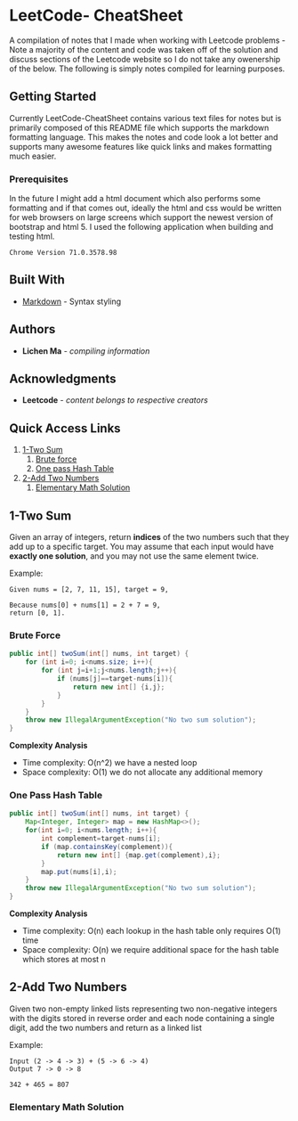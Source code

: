 # LeetCode- CheatSheet

A compilation of notes that I made when working with Leetcode problems - Note a majority of the content and code was taken off of 
the solution and discuss sections of the Leetcode website so I do not take any owenership of the below. The following is simply 
notes compiled for learning purposes.


## Getting Started

Currently LeetCode-CheatSheet contains various text files for notes but is primarily composed of this README file which supports 
the markdown formatting language. This makes the notes and code look a lot better and supports many awesome features like quick links 
and makes formatting much easier. 


### Prerequisites

In the future I might add a html document which also performs some formatting and if that comes out, ideally the html and css
would be written for web browsers on large screens which support the newest version of bootstrap and html 5.
I used the following application when building and testing html.

```
Chrome Version 71.0.3578.98
```


## Built With

* [Markdown](https://guides.github.com/features/mastering-markdown/) - Syntax styling



## Authors

* **Lichen Ma** - *compiling information* 



## Acknowledgments

* **Leetcode** - *content belongs to respective creators*


## Quick Access Links 
1. [1-Two Sum](#twoSum)
    1. [Brute force](#twoSumBruteForce)
    2. [One pass Hash Table](#twoSumOnePassHashTable) 
2. [2-Add Two Numbers](#addTwoNumbers)
    1. [Elementary Math Solution](#addTwoNumbersElementaryMath)
    
<a name="twoSum"></a>
## 1-Two Sum 

Given an array of integers, return **indices** of the two numbers such that they add up to a specific target.
You may assume that each input would have **exactly one solution**, and you may not use the same element twice.

Example:
```
Given nums = [2, 7, 11, 15], target = 9,

Because nums[0] + nums[1] = 2 + 7 = 9,
return [0, 1].
```
<a name="twoSumBruteForce"></a>
### Brute Force 

```java 
public int[] twoSum(int[] nums, int target) {
	for (int i=0; i<nums.size; i++){
		for (int j=i+1;j<nums.length;j++){
			if (nums[j]==target-nums[i]){
				return new int[] {i,j};
			}
		}
	}
	throw new IllegalArgumentException("No two sum solution");
} 
```
**Complexity Analysis** 

* Time complexity:   O(n^2)         we have a nested loop 
* Space complexity:  O(1) 	  we do not allocate any additional memory

<a name="twoSumOnePassHashTable"></a>
### One Pass Hash Table 

```java 
public int[] twoSum(int[] nums, int target) {
	Map<Integer, Integer> map = new HashMap<>();
	for(int i=0; i<nums.length; i++){
		int complement=target-nums[i];
		if (map.containsKey(complement)){
			return new int[] {map.get(complement),i};
		}
		map.put(nums[i],i);
	}
	throw new IllegalArgumentException("No two sum solution"); 
}
```
**Complexity Analysis**

* Time complexity:   O(n)		each lookup in the hash table only requires O(1) time
* Space complexity:  O(n)		we require additional space for the hash table which stores at most n

<a name="addTwoNumbers"></a>
## 2-Add Two Numbers 

Given two non-empty linked lists representing two non-negative integers with the digits stored in 
reverse order and each node containing a single digit, add the two numbers and return as a linked list

Example: 
```
Input (2 -> 4 -> 3) + (5 -> 6 -> 4) 
Output 7 -> 0 -> 8 

342 + 465 = 807
```
<a name="addTwoNumbersElementaryMath"></a>
### Elementary Math Solution





